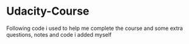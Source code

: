 # Udacity-Course
Following code i used to help me complete the course and some extra questions, notes and code i added myself 

